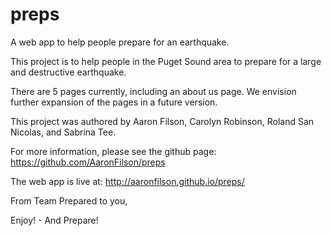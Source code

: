 # preps
A web app to help people prepare for an earthquake.

This project is to help people in the Puget Sound area to prepare for a large and destructive earthquake.

There are 5 pages currently, including an about us page. We envision further expansion of the pages in a future version.

This project was authored by Aaron Filson, Carolyn Robinson, Roland San Nicolas, and Sabrina Tee.

For more information, please see the github page:
https://github.com/AaronFilson/preps

The web app is live at:
http://aaronfilson.github.io/preps/

From Team Prepared to you,

Enjoy! - And Prepare!
